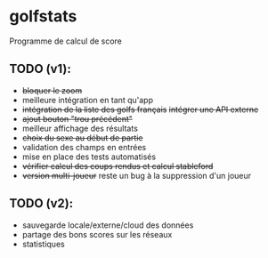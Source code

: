 # golfstats

Programme de calcul de score

## TODO (v1):
* ~~bloquer le zoom~~
* meilleure intégration en tant qu'app
* ~~intégration de la liste des golfs français~~ ~~intégrer une API externe~~
* ~~ajout bouton "trou précédent"~~
* meilleur affichage des résultats
* ~~choix du sexe au début de partie~~
* validation des champs en entrées
* mise en place des tests automatisés
* ~~vérifier calcul des coups rendus et calcul stableford~~
* ~~version multi-joueur~~ reste un bug à la suppression d'un joueur

## TODO (v2):
* sauvegarde locale/externe/cloud des données
* partage des bons scores sur les réseaux
* statistiques
